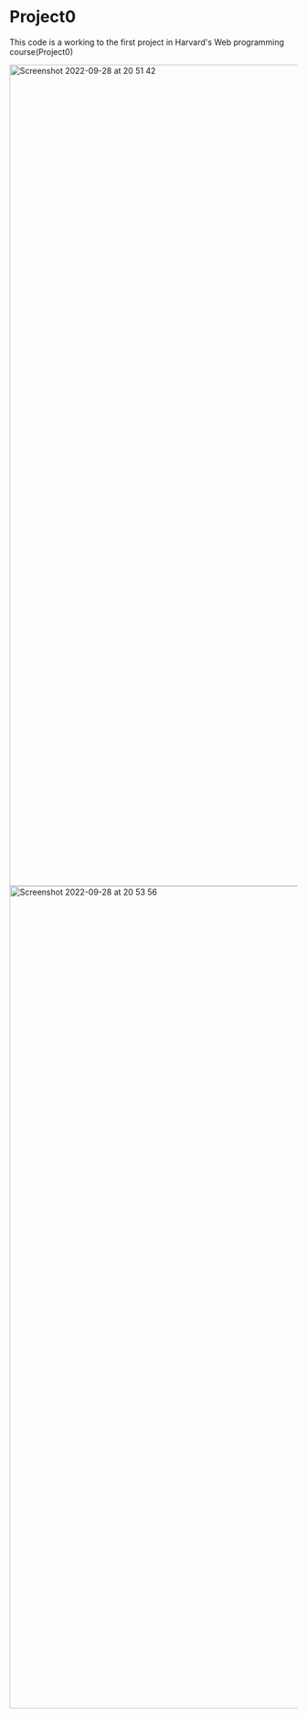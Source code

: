 # Project0

This code is a working to the first project in Harvard's Web programming course(Project0)


<img width="1438" alt="Screenshot 2022-09-28 at 20 51 42" src="https://user-images.githubusercontent.com/73487950/192886743-bc553ee8-e8a6-4675-a105-f345e10bd4a9.png">
<img width="1440" alt="Screenshot 2022-09-28 at 20 53 56" src="https://user-images.githubusercontent.com/73487950/192886767-6dc41ce8-c98a-40f0-99f5-f98622bb73e5.png">
